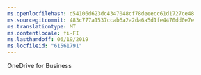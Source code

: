 ```yaml
---
ms.openlocfilehash: d54106d623dc4347048cf78deeecc61d1727ce48
ms.sourcegitcommit: 483c777a1537ccab6a2a2da6a5d1fe4470dd0e7e
ms.translationtype: MT
ms.contentlocale: fi-FI
ms.lasthandoff: 06/19/2019
ms.locfileid: "61561791"
---
```

OneDrive for Business